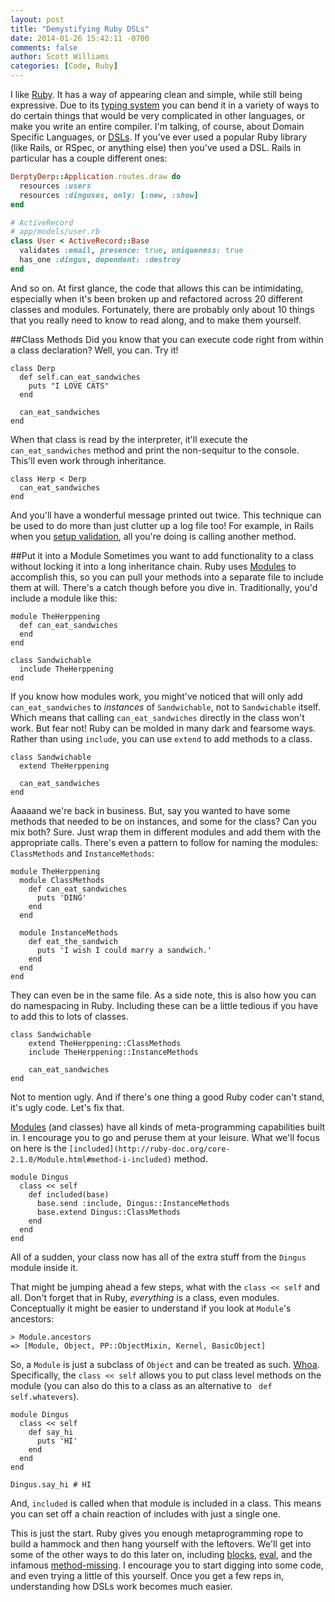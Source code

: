 ```yaml
---
layout: post
title: "Demystifying Ruby DSLs"
date: 2014-01-26 15:42:11 -0700
comments: false
author: Scott Williams
categories: [Code, Ruby]
---
```

I like [Ruby](https://www.ruby-lang.org/en/). It has a way of appearing clean and simple, while still being expressive. Due to its [typing system](http://en.wikipedia.org/wiki/Dynamic_typing#Dynamic_type-checking_and_runtime_type_information) you can bend it in a variety of ways to do certain things that would be very complicated in other languages, or make you write an entire compiler. I'm talking, of course, about Domain Specific Languages, or [DSLs](http://en.m.wikipedia.org/wiki/Domain_specific_language). If you've ever used a popular Ruby library (like Rails, or RSpec, or anything else) then you've used a DSL. Rails in particular has a couple different ones:

``` ruby config/routes.rb
DerptyDerp::Application.routes.draw do
  resources :users
  resources :dinguses, only: [:new, :show]
end
```

``` ruby app/models/user.rb
# ActiveRecord
# app/models/user.rb
class User < ActiveRecord::Base
  validates :email, presence: true, uniqueness: true
  has_one :dingus, dependent: :destroy
end
```
    
And so on. At first glance, the code that allows this can be intimidating, especially when it's been broken up and refactored across 20 different classes and modules. Fortunately, there are probably only about 10 things that you really need to know to read along, and to make them yourself.

<!-- more -->

##Class Methods
Did you know that you can execute code right from within a class declaration? Well, you can. Try it!

    class Derp
      def self.can_eat_sandwiches
        puts "I LOVE CATS"
      end
      
      can_eat_sandwiches
    end

When that class is read by the interpreter, it'll execute the `can_eat_sandwiches` method and print the non-sequitur to the console. This'll even work through inheritance.

    class Herp < Derp
      can_eat_sandwiches
    end

And you'll have a wonderful message printed out twice. This technique can be used to do more than just clutter up a log file too! For example, in Rails when you [setup validation](https://github.com/rails/rails/blob/9c025ab6e9731dde56186b41ba5d4f216a48c831/activemodel/lib/active_model/validations.rb#L140), all you're doing is calling another method.

##Put it into a Module
Sometimes you want to add functionality to a class without locking it into a long inheritance chain. Ruby uses [Modules](http://www.tutorialspoint.com/ruby/ruby_modules.htm) to accomplish this, so you can pull your methods into a separate file to include them at will. There's a catch though before you dive in. Traditionally, you'd include a module like this:

    module TheHerppening
      def can_eat_sandwiches
      end
    end
    
    class Sandwichable
      include TheHerppening
    end
    
If you know how modules work, you might've noticed that will only add `can_eat_sandwiches` to *instances* of `Sandwichable`, not to `Sandwichable` itself. Which means that calling `can_eat_sandwiches` directly in the class won't work. But fear not! Ruby can be molded in many dark and fearsome ways. Rather than using `include`, you can use `extend` to add methods to a class.

    class Sandwichable
      extend TheHerppening
      
      can_eat_sandwiches
    end
    
Aaaaand we're back in business. But, say you wanted to have some methods that needed to be on instances, and some for the class? Can you mix both? Sure. Just wrap them in different modules and add them with the appropriate calls. There's even a pattern to follow for naming the modules: `ClassMethods` and `InstanceMethods`:

    module TheHerppening
      module ClassMethods
        def can_eat_sandwiches
          puts 'DING'
        end
      end
      
      module InstanceMethods
        def eat_the_sandwich
          puts 'I wish I could marry a sandwich.'
        end
      end
    end
    
They can even be in the same file. As a side note, this is also how you can do namespacing in Ruby. Including these can be a little tedious if you have to add this to lots of classes. 

    class Sandwichable
        extend TheHerppening::ClassMethods
        include TheHerppening::InstanceMethods
      
        can_eat_sandwiches
    end
    
Not to mention ugly. And if there's one thing a good Ruby coder can't stand, it's ugly code. Let's fix that.

[Modules](http://ruby-doc.org/core-2.1.0/Module.html) (and classes) have all kinds of meta-programming capabilities built in. I encourage you to go and peruse them at your leisure. What we'll focus on here is the `[included](http://ruby-doc.org/core-2.1.0/Module.html#method-i-included)` method. 

    module Dingus
      class << self
        def included(base)
          base.send :include, Dingus::InstanceMethods
          base.extend Dingus::ClassMethods
        end
      end
    end

All of a sudden, your class now has all of the extra stuff from the `Dingus` module inside it.

That might be jumping ahead a few steps, what with the `class << self` and all. Don't forget that in Ruby, *everything* is a class, even modules. Conceptually it might be easier to understand if you look at `Module`'s ancestors: 

    > Module.ancestors
    => [Module, Object, PP::ObjectMixin, Kernel, BasicObject]
    
So, a `Module` is just a subclass of `Object` and can be treated as such. [Whoa](http://www.youtube.com/watch?v=WFNEgdwjEhs). Specifically, the `class << self` allows you to put class level methods on the module (you can also do this to a class as an alternative to ` def self.whatevers`).

    module Dingus
      class << self
        def say_hi
          puts 'HI'
        end
      end
    end
    
    Dingus.say_hi # HI
    
And, `included` is called when that module is included in a class. This means you can set off a chain reaction of includes with just a single one.

This is just the start. Ruby gives you enough metaprogramming rope to build a hammock and then hang yourself with the leftovers. We'll get into some of the other ways to do this later on, including [blocks](http://stackoverflow.com/q/4911353/736), [eval](http://www.ruby-doc.org/core-2.1.0/Kernel.html#method-i-eval), and the infamous [method-missing](http://www.ruby-doc.org/core-2.1.0/BasicObject.html#method-i-method_missing). I encourage you to start digging into some code, and even trying a little of this yourself. Once you get a few reps in, understanding how DSLs work becomes much easier.
